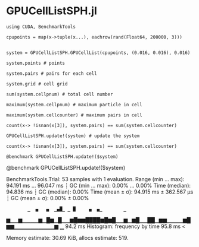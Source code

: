 # GPUCellListSPH.jl




```
using CUDA, BenchmarkTools

cpupoints = map(x->tuple(x...), eachrow(rand(Float64, 200000, 3)))


system = GPUCellListSPH.GPUCellList(cpupoints, (0.016, 0.016), 0.016)

system.points # points

system.pairs # pairs for each cell

system.grid # cell grid 

sum(system.cellpnum) # total cell number

maximum(system.cellpnum) # maximum particle in cell

maximum(system.cellcounter) # maximum pairs in cell

count(x-> !isnan(x[3]), system.pairs) == sum(system.cellcounter)

GPUCellListSPH.update!(system) # update the system

count(x-> !isnan(x[3]), system.pairs) == sum(system.cellcounter)

@benchmark GPUCellListSPH.update!($system)

```
@benchmark GPUCellListSPH.update!($system)

BenchmarkTools.Trial: 53 samples with 1 evaluation.
 Range (min … max):  94.191 ms …  96.047 ms  ┊ GC (min … max): 0.00% … 0.00%
 Time  (median):     94.836 ms               ┊ GC (median):    0.00%
 Time  (mean ± σ):   94.915 ms ± 362.567 μs  ┊ GC (mean ± σ):  0.00% ± 0.00%

            ▁  ▄   ▄  ▁▄█▁ ▁ █     ▄  ▄▁        ▁
  ▆▁▁▆▁▁▁▁▆▁█▆▁█▁▁▆█▆▆████▆█▆█▁▁▆▁▆█▁▁██▁▆▆▁▁▁▁▆█▆▆▁▁▁▁▁▁▁▁▁▁▆ ▁
  94.2 ms         Histogram: frequency by time         95.8 ms <

 Memory estimate: 30.69 KiB, allocs estimate: 519.
```
```
